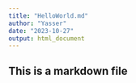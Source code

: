 ```yaml
---
title: "HelloWorld.md"
author: "Yasser"
date: "2023-10-27"
output: html_document
---
```



## This is a markdown file
